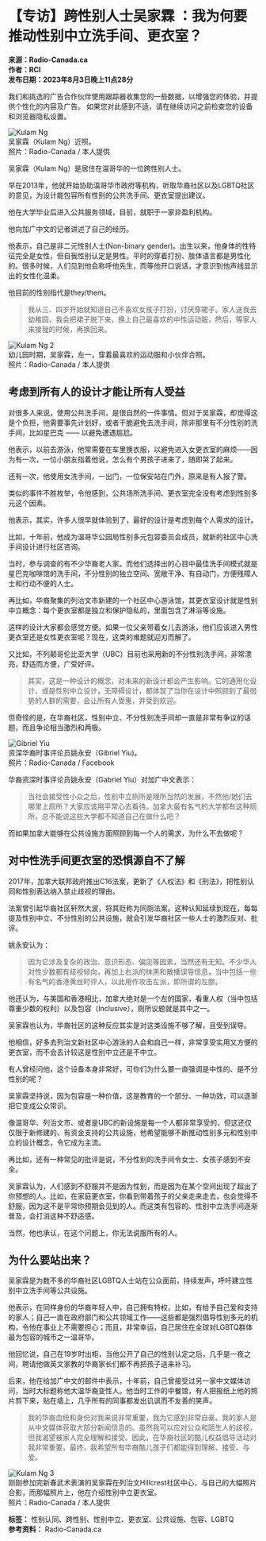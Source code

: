 # 【专访】跨性别人士吴家霖 ：我为何要推动性别中立洗手间、更衣室？

**来源：Radio-Canada.ca**  
**作者：RCI**  
**发布日期：2023年8月3日晚上11点28分**

我们和挑选的广告合作伙伴使用跟踪器收集您的一些数据，以增强您的体验，并提供个性化的内容及广告。 如果您对此感到不适，请在继续访问之前检查您的设备和浏览器隐私设置。

![Kulam Ng](https://images.radio-canada.ca/q_auto,w_1024/v1/ici-info/16x9/kulam-ng.jpg)  
吴家霖（Kulam Ng）近照。  
照片：Radio-Canada / 本人提供

吴家霖（Kulam Ng）是居住在温哥华的一位跨性别人士。

早在2013年，他就开始协助温哥华市政府等机构，听取华裔社区以及LGBTQ社区的意见，为设计能包容所有性别的公共洗手间、更衣室提出建议。

他在大学毕业后进入公共服务领域，目前，就职于一家非盈利机构。

他向加广中文的记者讲述了自己的经历。

他表示，自己是非二元性别人士(Non-binary gender)。出生以来，他身体的性特征完全是女性，但自我性别认定是男性。平时的穿着打扮、肢体语言都是男性化的。很多时候，人们见到他会称呼他先生，而等他开口说话，才意识到他声线显示出的女性化温柔。

他目前的性别指代是they/them。

> 我从三、四岁开始就知道自己不喜欢女孩子打扮，讨厌穿裙子。家人送我去幼稚园，我会把裙子脱下来，换上自己最喜欢的中性运动服，然后，等家人来接我的时候，再换回来。

![Kulam Ng 2](https://images.radio-canada.ca/q_auto,w_740/v1/ici-info/16x9/kulam-ng-young.jpg)  
幼儿园时期，吴家霖，左一，穿着最喜欢的运动服和小伙伴合照。  
照片：Radio-Canada / 本人提供

## 考虑到所有人的设计才能让所有人受益

对很多人来说，使用公共洗手间，是很自然的一件事情。但对于吴家霖，却觉得这是个负担，他需要事先计划好，或者干脆避免去洗手间，除非那里有不分性别的洗手间，比如星巴克 —— 以避免遭遇尴尬。

他表示，以前去游泳，他常需要在车里换衣服，以避免进入女更衣室的麻烦——因为有一次，一位小朋友指着他说，怎么有个男孩子进来了，随即哭了起来。

还有一次，他使用女洗手间，一出门，一位保安站在门外，原来是有人报了警。

类似的事件不胜枚举，令他感到，公共场所洗手间、更衣室完全没有考虑到性别多元这个因素。

他表示，其实，许多人很早就体验到了，最好的设计是考虑到每个人需求的设计。

比如，十年前，他成为温哥华公园局性别多元包容委员会成员，就新的社区中心洗手间设计进行社区咨询。

当时，参与调查的有不少华裔老人家。而他们选择出的心目中最佳洗手间模式就是星巴克咖啡馆的洗手间，不分性别的独立空间、宽敞干净、有自动门，方便残障人士和行动不便的人士。

再比如，华裔聚集的列治文市新建的一个社区中心游泳馆，其更衣室设计就是性别中立概念：每个更衣室都是独立和保护隐私的，里面包含了淋浴等设施。

这样的设计大家都会感觉方便。如果一位父亲带着女儿去游泳，他们应该进入男性更衣室还是女性更衣室呢？现在，这类的难题就迎刃而解了。

又比如，不列颠哥伦比亚大学（UBC）目前也采用新的不分性别洗手间，非常漂亮，舒适而方便，广受好评。

> 其实，这是一种设计的概念，对未来的新设计都会产生影响。它的通用化设计、或是性别中立设计，无障碍设计，都体现了当你在设计中照顾到了最弱势的人群的需要，会让所有人受惠，并受到欢迎。

但奇怪的是，在华裔社区，性别中立、不分性别洗手间却一直是非常有争议的话题，而且争论相当激烈和两极。

![Gibriel Yiu](https://images.radio-canada.ca/q_auto,w_740/v1/ici-info/1x1/gibriel-yiu.jpg)  
资深华裔时事评论员姚永安（Gibriel Yiu)。  
照片：Radio-Canada / Facebook

华裔资深时事评论员姚永安（Gabriel Yiu）对加广中文表示：

> 当社会接受性小众之后，性别中立厕所是理所当然的发展，不然他/她们去哪里上厕所？大家应该用平常心去看待。加拿大最有名气的大学都有这种厕所，总不能说这些大学都不知道自己在做什么吧？

而如果加拿大能够在公共设施方面照顾到每一个人的需求，为什么不去做呢？

## 对中性洗手间更衣室的恐惧源自不了解

2017年，加拿大联邦政府推出C16法案，更新了《人权法》和《刑法》，把性别认同和性别表达纳入禁止歧视的理由。

法案曾引起华裔社区轩然大波，将其贬称为同厕法案。这种认知延续到现在，每每提及性别中立、不分性别的公共设施，就会引发华裔社区一些人士的激烈反对、批评。

姚永安认为：

> 因为它涉及复杂的政治、意识形态、偏见等因素，当然还有无知。不少华人对性少数都有歧视倾向，再加上右派的抹黑和散播误导信息，当中包括一些有名气的香港黄丝时评人，以此用作攻击左派，即所谓的左膠。

他还认为，与美国和香港相比，加拿大绝对是一个左的国家，看重人权（当中包括尊重少数的权利）以及包容（Inclusive），厕所议题就是其中之一。

吴家霖也认为，华裔社区的这种反应其实是对这类设施不够了解，且受到误导。

他相信，好多去列治文新社区中心游泳的人会和自己一样，非常享受实用又方便的更衣室，而不会去计较这是性别中立还是不中立。

有人曾经问他，这个设备本身非常好，可你们为什么要一直强调是中性的、是不分性别的呢？

吴家霖坚持说，因为包容是一种价值，这是教育的一个部分、一种功效，可以逐渐把它变成公众常识。

像温哥华、列治文市、或者是UBC的新设施是每一个人都非常享受的，但这还仅仅限于新修建的、有资金支持的公共设施，他希望能够不断推动性别多元和性别中立的设计概念，令它成为主流。

再比如，还有一种常见的批评是说，不分性别的洗手间令女士、女孩子感到不安全。

吴家霖认为，人们感到不舒服并不是因为性别，而是因为在某个空间出现了超出了你预想的人。比如，在家庭更衣室，你看到带着孩子的父亲走来走去，也会觉得不舒服，因为这不是平常你预期会见到的人。而这类有包容的、性别中立洗手间逐渐普及，会打消这种不舒适感。

当然，他也承认，在这个问题上，你无法说服所有的人。

## 为什么要站出来？

吴家霖是为数不多的华裔社区LGBTQ人士站在公众面前，持续发声，呼吁建立性别中立洗手间等公共设施。

他表示，在同样身份的华裔年轻人中，自己拥有特权，比如，有给予自己爱和支持的家人；自己一直在政府部门和公共领域工作——这些都是强烈倡导性别多元的机构，令他在事业上不需要担心；而且，非常幸运，自己居住在全球对LGBTQ群体最为包容的城市之一温哥华。

他回忆说，自己在19岁时出柜，当他公开了自己的性别认定之后，几乎是一夜之间，聘请他做英文家教的华裔家长们都不再把孩子送来补习。

后来，他在给加广中文的邮件中表示，十年前，自己曾接受过另一家中文媒体访问，当时大标题称他大温华裔变性人。他当时工作的中餐馆，有人把报纸上他的照片剪下来，贴在墙上，几乎所有的同事都发出讥讽而不友善的笑声。

> 我的华裔血统和身份对我来说非常重要，我为它感到非常自豪。我的家人是从中文媒体获取大部分新闻信息的。虽然我可以应对公众和陌生人的歧视，但我渴望被家人完全理解和接受。因此，在华裔社区的酷儿权益倡导活动对我非常重要。最终，我希望所有华裔酷儿孩子们都能得到理解、接受、与爱。

![Kulam Ng 3](https://images.radio-canada.ca/q_auto,w_740/v1/ici-info/16x9/kulam-ng-3.jpg)  
刚刚参加完新春武术表演的吴家霖在列治文Hillcrest社区中心，与自己的大幅照片合影，而那幅照片上，他在介绍性别中立更衣室。  
照片：Radio-Canada / 本人提供

**标签：** 性别认同、跨性别、性别中立、更衣室、公共设施、包容、LGBTQ  
**参考资料：** Radio-Canada.ca